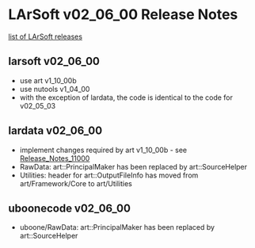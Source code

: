 LArSoft v02_06_00 Release Notes
======================================================================

[list of LArSoft releases](LArSoft_release_list)

larsoft v02_06_00
------------------------------------------

-   use art v1_10_00b
-   use nutools v1_04_00
-   with the exception of lardata, the code is identical to the code for v02_05_03

lardata v02_06_00
------------------------------------------

-   implement changes required by art v1_10_00b - see [Release_Notes_11000](https://cdcvs.fnal.gov/redmine/projects/art/wiki/Release_Notes_11000)
-   RawData: art::PrincipalMaker has been replaced by art::SourceHelper
-   Utilities: header for art::OutputFileInfo has moved from art/Framework/Core to art/Utilities

uboonecode v02_06_00
------------------------------------------------

-   uboone/RawData: art::PrincipalMaker has been replaced by art::SourceHelper
